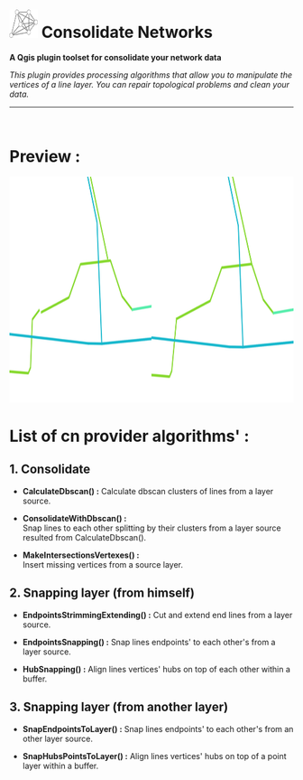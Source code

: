# <img src="https://github.com/sducournau/consolidate_networks/blob/main/icon.png?raw=true" width="50" height="50"> Consolidate Networks

**A Qgis plugin toolset for consolidate your network data**


*This plugin provides processing algorithms that allow you to manipulate the vertices of a line layer.
You can repair topological problems and clean your data.*

******

<br>

# Preview :

<img src=".\ressources\comparaison_ban.png" width="1000" height="400">



# List of cn provider algorithms' :

## 1. Consolidate
 
  * **CalculateDbscan() :** 
  Calculate dbscan clusters of lines from a layer source.

  * **ConsolidateWithDbscan() :**  
  Snap lines to each other splitting by their clusters from a layer source resulted from CalculateDbscan().

  * **MakeIntersectionsVertexes() :**  
  Insert missing vertices from a source layer.

## 2. Snapping layer (from himself)

  * **EndpointsStrimmingExtending() :** 
  Cut and extend end lines from a layer source.

  * **EndpointsSnapping() :** 
  Snap lines endpoints' to each other's from a layer source.

  * **HubSnapping() :** 
  Align lines vertices' hubs on top of each other within a buffer.

## 3. Snapping layer (from another layer)

  * **SnapEndpointsToLayer() :**
  Snap lines endpoints' to each other's from an other layer source.

  * **SnapHubsPointsToLayer() :** 
  Align lines vertices' hubs on top of a point layer within a buffer.
